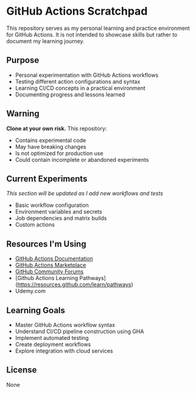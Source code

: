 # GitHub Actions Scratchpad

This repository serves as my personal learning and practice environment for GitHub Actions. It is not intended to showcase skills but rather to document my learning journey.

## Purpose

- Personal experimentation with GitHub Actions workflows
- Testing different action configurations and syntax
- Learning CI/CD concepts in a practical environment
- Documenting progress and lessons learned

## Warning

**Clone at your own risk.** This repository:
- Contains experimental code
- May have breaking changes
- Is not optimized for production use
- Could contain incomplete or abandoned experiments

## Current Experiments

*This section will be updated as I add new workflows and tests*

- Basic workflow configuration
- Environment variables and secrets
- Job dependencies and matrix builds
- Custom actions

## Resources I'm Using

- [GitHub Actions Documentation](https://docs.github.com/en/actions)
- [GitHub Actions Marketplace](https://github.com/marketplace?type=actions)
- [GitHub Community Forums](https://github.community/c/actions/41)
- [Github Actions Learning Pathways] (https://resources.github.com/learn/pathways)
- Udemy.com

## Learning Goals

- Master GitHub Actions workflow syntax
- Understand CI/CD pipeline construction using GHA
- Implement automated testing
- Create deployment workflows
- Explore integration with cloud services


## License

None